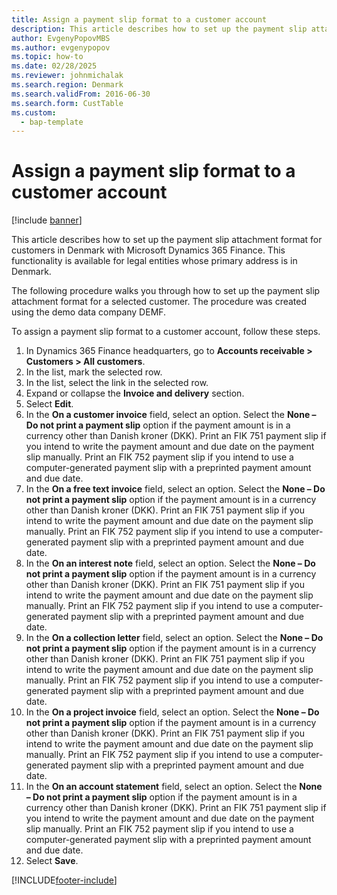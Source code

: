 ```yaml
--- 
title: Assign a payment slip format to a customer account
description: This article describes how to set up the payment slip attachment format for customers in Denmark with Microsoft Dynamics 365 Finance. 
author: EvgenyPopovMBS
ms.author: evgenypopov
ms.topic: how-to
ms.date: 02/28/2025
ms.reviewer: johnmichalak
ms.search.region: Denmark
ms.search.validFrom: 2016-06-30
ms.search.form: CustTable
ms.custom: 
  - bap-template
---
```


# Assign a payment slip format to a customer account

[!include [banner](../../includes/banner.md)]

This article describes how to set up the payment slip attachment format for customers in Denmark with Microsoft Dynamics 365 Finance. This functionality is available for legal entities whose primary address is in Denmark.

The following procedure walks you through how to set up the payment slip attachment format for a selected customer. The procedure was created using the demo data company DEMF. 

To assign a payment slip format to a customer account, follow these steps.

1. In Dynamics 365 Finance headquarters, go to **Accounts receivable \> Customers \> All customers**.
1. In the list, mark the selected row.
1. In the list, select the link in the selected row.
1. Expand or collapse the **Invoice and delivery** section.
1. Select **Edit**.
1. In the **On a customer invoice** field, select an option. Select the **None – Do not print a payment slip** option if the payment amount is in a currency other than Danish kroner (DKK). Print an FIK 751 payment slip if you intend to write the payment amount and due date on the payment slip manually. Print an FIK 752 payment slip if you intend to use a computer-generated payment slip with a preprinted payment amount and due date.     
1. In the **On a free text invoice** field, select an option. Select the **None – Do not print a payment slip** option if the payment amount is in a currency other than Danish kroner (DKK). Print an FIK 751 payment slip if you intend to write the payment amount and due date on the payment slip manually. Print an FIK 752 payment slip if you intend to use a computer-generated payment slip with a preprinted payment amount and due date.    
1. In the **On an interest note** field, select an option. Select the **None – Do not print a payment slip** option if the payment amount is in a currency other than Danish kroner (DKK). Print an FIK 751 payment slip if you intend to write the payment amount and due date on the payment slip manually. Print an FIK 752 payment slip if you intend to use a computer-generated payment slip with a preprinted payment amount and due date.    
1. In the **On a collection letter** field, select an option. Select the **None – Do not print a payment slip** option if the payment amount is in a currency other than Danish kroner (DKK). Print an FIK 751 payment slip if you intend to write the payment amount and due date on the payment slip manually. Print an FIK 752 payment slip if you intend to use a computer-generated payment slip with a preprinted payment amount and due date.   
1. In the **On a project invoice** field, select an option. Select the **None – Do not print a payment slip** option if the payment amount is in a currency other than Danish kroner (DKK). Print an FIK 751 payment slip if you intend to write the payment amount and due date on the payment slip manually. Print an FIK 752 payment slip if you intend to use a computer-generated payment slip with a preprinted payment amount and due date.     
1. In the **On an account statement** field, select an option. Select the **None – Do not print a payment slip** option if the payment amount is in a currency other than Danish kroner (DKK). Print an FIK 751 payment slip if you intend to write the payment amount and due date on the payment slip manually. Print an FIK 752 payment slip if you intend to use a computer-generated payment slip with a preprinted payment amount and due date.    
1. Select **Save**.



[!INCLUDE[footer-include](../../../includes/footer-banner.md)]
